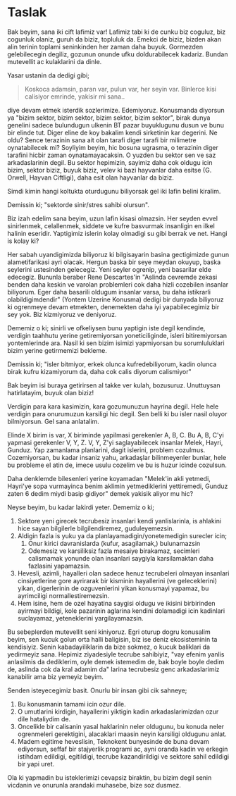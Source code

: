 # Taslak

Bak beyim, sana iki cift lafimiz var! Lafimiz tabi ki de cunku biz coguluz, biz cogunluk olaniz, guruh da biziz, topluluk da. Emekci de biziz, bizden akan alin terinin toplami seninkinden her zaman daha buyuk. Gormezden gelebilecegin degiliz, gozunun onunde ufku doldurabilecek kadariz. Bundan mutevellit ac kulaklarini da dinle. 

Yasar ustanin da dedigi gibi;

> Koskoca adamsin, paran var, pulun var, her seyin var. Binlerce kisi calisiyor emrinde, yakisir mi sana..

diye devam etmek isterdik sozlerimize. Edemiyoruz. Konusmanda diyorsun ya "bizim sektor, bizim sektor, bizim sektor, bizim sektor", birak dunya genelini sadece bulundugun ulkenin BT pazar buyuklugunu dusun ve bunu bir elinde tut. Diger eline de koy bakalim kendi sirketinin kar degerini. Ne oldu? Sence terazinin sana ait olan tarafi diger tarafi bir milimetre oynatabilecek mi? Soyliyim beyim, hic bosuna ugrasma, o terazinin diger tarafini hicbir zaman oynatamayacaksin. O yuzden bu sektor sen ve saz arkadaslarinin degil. Bu sektor hepimizin, sayimiz daha cok oldugu icin bizim, sektor biziz, buyuk biziz, velev ki bazi hayvanlar daha esitse (G. Orwell, Hayvan Ciftligi), daha esit olan hayvanlar da biziz. 

Simdi kimin hangi koltukta oturdugunu biliyorsak gel iki lafin belini kiralim. 

Demissin ki; "sektorde sinir/stres sahibi olursun".

Biz izah edelim sana beyim, uzun lafin kisasi olmazsin. Her seyden evvel sinirlenmek, celallenmek, siddete ve kufre basvurmak insanligin en ilkel halinin eseridir. Yaptigimiz islerin kolay olmadigi su gibi berrak ve net. Hangi is kolay ki? 

Her sabah uyandigimizda biliyoruz ki bilgisayarin basina gectigimizde gunun alametifarikasi ayri olacak. Hergun baska bir seye meydan okuyup, baska seylerini ustesinden gelecegiz. Yeni seyler ogrenip, yeni basarilar elde edecegiz. Bununla beraber Rene Descartes'in "Aslinda cevremde zekasi benden daha keskin ve varolan problemleri cok daha hizli cozebilen insanlar biliyorum. Eger daha basarili oldugum insanlar varsa, bu daha istikrarli olabildigimdendir" (Yontem Uzerine Konusma) dedigi bir dunyada biliyoruz ki ogrenmeye devam etmekten, denemekten daha iyi yapabilecegimiz bir sey yok. Biz kizmiyoruz ve deniyoruz. 

Dememiz o ki; sinirli ve ofkeliysen bunu yaptigin iste degil kendinde, verdigin taahhutu yerine getiremiyorsan yoneticiliginde, isleri bitiremiyorsan yontemlerinde ara. Nasil ki sen bizim isimizi yapmiyorsan bu sorumluluklari bizim yerine getirmemizi bekleme. 

Demissin ki; "isler bitmiyor, erkek olunca kufredebiliyorum, kadin olunca birak kufru kizamiyorum da, daha cok calis diyorum calismiyor"

Bak beyim isi buraya getirirsen al takke ver kulah, bozusuruz. Unuttuysan hatirlatayim, buyuk olan biziz! 

Verdigin para kara kasimizin, kara gozumunuzun hayrina degil. Hele hele verdigin para onurumuzun karsiligi hic degil. Sen belli ki bu isler nasil oluyor bilmiyorsun. Gel sana anlatalim. 

Elinde X birim is var, X biriminde yapilmasi gerekenler A, B, C. Bu A, B, C'yi yapmasi gerekenler V, Y, Z. V, Y, Z'yi saglayabilecek insanlar Melek, Hayri, Gunduz. Yap zamanlama planlarini, dagit islerini, problem cozulmus. Cozemiyorsan, bu kadar insaniz yahu, arkadaşlar bilinmeyenler bunlar, hele bu probleme el atin de, imece usulu cozelim ve bu is huzur icinde cozulsun. 

Daha denklemde bilesenleri yerine koyamadan "Melek'in akli yetmedi, Hayri'ye sopa vurmayinca benim aklimin yetmediklerini yettiremedi, Gunduz zaten 6 dedim miydi basip gidiyor" demek yakisik aliyor mu hic? 

Neyse beyim, bu kadar lakirdi yeter. Dememiz o ki; 

1. Sektore yeni girecek tecrubesiz insanlari kendi yanlislarinla, is ahlakini hice sayan bilgilerle bilgilendiremez, guduleyemezsin.
2. Aldigin fazla is yuku ya da planlayamadigin/yonetemedigin surecler icin;
	1.	Onur kirici davranislarda (kufur, asagilamak,) bulunamazsin
	2.	Odemesiz ve karsiliksiz fazla mesaiye birakamaz, secimleri calismamak yonunde olan insanlari saygiyla karsilamaktan daha fazlasini yapamazsin.
3. Hevesli, azimli, hayalleri olan sadece henuz tecrubeleri olmayan insanlari cinsiyetlerine gore ayrirarak bir kisminin hayallerini (ve geleceklerini) yikan, digerlerinin de ozguvenlerini yikan konusmayi yapamaz, bu ayrimciligi normallestiremezsin.
4. Hem isine, hem de ozel hayatina saygisi oldugu ve ikisini birbirinden ayirmayi bildigi, kole pazarinin aglarina kendini dolamadigi icin kadinlari suclayamaz, yeteneklerini yargilayamazsin.

Bu sebeplerden mutevellit seni kiniyoruz. Egri oturup dogru konusalim beyim, sen kucuk golun orta halli baligisin, biz ise deniz ekosisteminin ta kendisiyiz. Senin kabadayiliklarin da bize sokmez, o kucuk baliklari da yedirmeyiz sana. Hepimiz ziyadesiyle tecrube sahibiyiz, "vay efenim yanlis anlasilmis da dediklerim, oyle demek istemedim de, bak boyle boyle dedim de, aslinda cok da kral adamim da" larina tecrubesiz genc arkadaslarimiz kanabilir ama biz yemeyiz beyim.

Senden isteyecegimiz basit. Onurlu bir insan gibi cik sahneye; 

1. Bu konusmanin tamami icin ozur dile. 
2. O umutlarini kirdigin, hayallerini yiktigin kadin arkadaslarimizdan ozur dile hataliydim de. 
3. Oncelikle bir calisanin yasal haklarinin neler oldugunu, bu konuda neler ogrenmeleri gerektigini, alacaklari maasin neyin karsiligi oldugunu anlat.
4. Madem egitime heveslisin, Teknokent bunyesinde de buna devam ediyorsun, seffaf bir stajyerlik programi ac, ayni oranda kadin ve erkegin istihdam edildigi, egitildigi, tecrube kazandirildigi ve sektore sahil edildigi bir yapi uret. 

Ola ki yapmadin bu isteklerimizi cevapsiz biraktin, bu bizim degil senin vicdanin ve onurunla arandaki muhasebe, bize soz dusmez.







 

